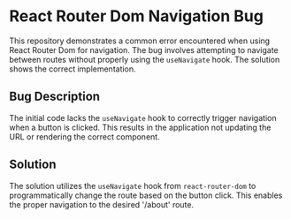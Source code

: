 # React Router Dom Navigation Bug
This repository demonstrates a common error encountered when using React Router Dom for navigation.  The bug involves attempting to navigate between routes without properly using the `useNavigate` hook.  The solution shows the correct implementation.

## Bug Description
The initial code lacks the `useNavigate` hook to correctly trigger navigation when a button is clicked.  This results in the application not updating the URL or rendering the correct component.

## Solution
The solution utilizes the `useNavigate` hook from `react-router-dom` to programmatically change the route based on the button click. This enables the proper navigation to the desired '/about' route.